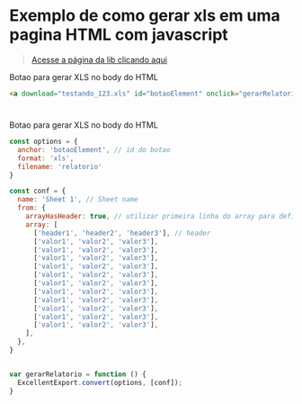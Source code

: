 # Exemplo de como gerar xls em uma pagina HTML com javascript

> [Acesse a página da lib clicando aqui](https://github.com/jmaister/excellentexport)



Botao para gerar XLS no body do HTML
```html
<a download="testando_123.xls" id="botaoElement" onclick="gerarRelatorio()">Gerar</a>
```

#

Botao para gerar XLS no body do HTML
```js
const options = {
  anchor: 'botaoElement', // id do botao
  format: 'xls',
  filename: 'relatorio'
}

const conf = {
  name: 'Sheet 1', // Sheet name
  from: {
    arrayHasHeader: true, // utilizar primeira linha do array para definir os cabecalhos do xls.
    array: [
      ['header1', 'header2', 'header3'], // header 
      ['valor1', 'valor2', 'valor3'],
      ['valor1', 'valor2', 'valor3'],
      ['valor1', 'valor2', 'valor3'],
      ['valor1', 'valor2', 'valor3'],
      ['valor1', 'valor2', 'valor3'],
      ['valor1', 'valor2', 'valor3'],
      ['valor1', 'valor2', 'valor3'],
      ['valor1', 'valor2', 'valor3'],
      ['valor1', 'valor2', 'valor3'],
      ['valor1', 'valor2', 'valor3'],
      ['valor1', 'valor2', 'valor3'],
    ],
  },
}


var gerarRelatorio = function () {
  ExcellentExport.convert(options, [conf]);
}
```

